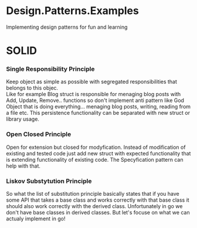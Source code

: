 # Design.Patterns.Examples
Implementing design patterns for fun and learning


# SOLID<br>

### Single Responsibility Principle 
Keep object as simple as possible with segregated responsibilities that belongs to this objec. <BR> Like for example Blog struct is responsible for menaging blog posts with Add, Update, Remove.. functions so don't implement anti pattern like God Object that is doing everything... menaging blog posts, writing, reading from a file etc.  This persistence functionality can be separated with new struct or library usage. 


### Open Closed Principle 
Open for extension but closed for modyfication. Instead of modification of existing and tested code just add new struct with expected functionality that is extending functionality of existing code. The Specyfication pattern can help with that. 


### Liskov Substytution Principle
So what the list of substitution principle basically states that if you have some API that takes a base class and works correctly with that base class it should also work correctly with the derived class. Unfortunately in go we don't have base classes in derived classes. But let's focuse on what we can actualy implement in go!